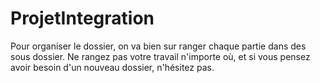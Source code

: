 # ProjetIntegration

Pour organiser le dossier, on va bien sur ranger chaque partie dans des sous dossier. Ne rangez pas votre travail n'importe où, et si vous pensez avoir besoin d'un nouveau dossier, n'hésitez pas.
